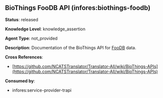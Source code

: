 [//]: # (DO NOT MANUALLY EDIT THIS FILE. IT IS GENERATED FROM A TEMPLATE.)

## BioThings FooDB API (infores:biothings-foodb)

**Status**: released
  
**Knowledge Level**: knowledge_assertion
  
**Agent Type**: not_provided

**Description**: Documentation of the BioThings API for [FooDB](https://foodb.ca/) data.

**Cross References**:

- [https://github.com/NCATSTranslator/Translator-All/wiki/BioThings-APIs](https://github.com/NCATSTranslator/Translator-All/wiki/BioThings-APIs)


**Consumed by**:

- infores:service-provider-trapi